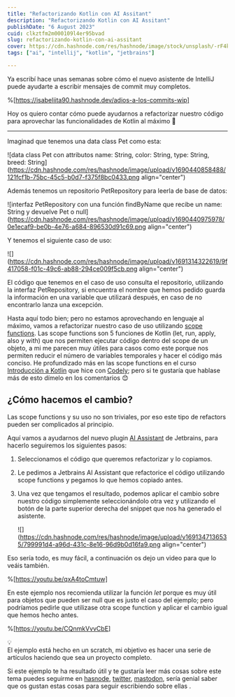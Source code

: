 ```yaml
---
title: "Refactorizando Kotlin con AI Assitant"
description: "Refactorizando Kotlin con AI Assitant"
publishDate: "6 August 2023"
cuid: clkztfm2m000109l4er95bvad
slug: refactorizando-kotlin-con-ai-assitant
cover: https://cdn.hashnode.com/res/hashnode/image/stock/unsplash/-rF4kuvgHhU/upload/3ec4d1a6108935f050d3cd5b06e72935.jpeg
tags: ["ai", "intellij", "kotlin", "jetbrains"]

---
```


Ya escribí hace unas semanas sobre cómo el nuevo asistente de IntelliJ puede ayudarte a escribir mensajes de commit muy completos.

%[https://isabeliita90.hashnode.dev/adios-a-los-commits-wip] 

Hoy os quiero contar cómo puede ayudarnos a refactorizar nuestro código para aprovechar las funcionalidades de Kotlin al máximo 🚀

---

Imaginad que tenemos una data class Pet como esta:

![data class Pet con attributos name: String, color: String, type: String, breed: String](https://cdn.hashnode.com/res/hashnode/image/upload/v1690440858488/121fcf1b-75bc-45c5-b0d7-f375f8bc0433.png align="center")

Además tenemos un repositorio PetRepository para leerla de base de datos:

![interfaz PetRepository con una función findByName que recibe un name: String y devuelve Pet o null](https://cdn.hashnode.com/res/hashnode/image/upload/v1690440975978/0e1ecaf9-be0b-4e76-a684-896530d91c69.png align="center")

Y tenemos el siguiente caso de uso:

![](https://cdn.hashnode.com/res/hashnode/image/upload/v1691314322619/9f417058-f01c-49c6-ab88-294ce009f5cb.png align="center")

El código que tenemos en el caso de uso consulta el repositorio, utilizando la interfaz PetRepository, si encuentra el nombre que hemos pedido guarda la información en una variable que utilizará después, en caso de no encontrarlo lanza una excepción.

Hasta aquí todo bien; pero no estamos aprovechando en lenguaje al máximo, vamos a refactorizar nuestro caso de uso utilizando [scope functions](https://kotlinlang.org/docs/scope-functions.html). Las scope functions son 5 funciones de Kotlin (let, run, apply, also y with) que nos permiten ejecutar código dentro del scope de un objeto, a mi me parecen muy útiles para casos como este porque nos permiten reducir el número de variables temporales y hacer el código más conciso. He profundizado más en las scope functions en el curso [Introducción a Kotlin](https://pro.codely.com/library/introduccion-a-kotlin-tu-primera-app-174088/about/) que hice con [Codely](https://codely.com/); pero si te gustaría que hablase más de esto dímelo en los comentarios 😊

## ¿Cómo hacemos el cambio?

Las scope functions y su uso no son triviales, por eso este tipo de refactors pueden ser complicados al principio.

Aquí vamos a ayudarnos del nuevo plugin [AI Assistant](https://plugins.jetbrains.com/plugin/22282-ai-assistant) de Jetbrains, para hacerlo seguiremos los siguientes pasos:

1. Seleccionamos el código que queremos refactorizar y lo copiamos.

2. Le pedimos a Jetbrains AI Assistant que refactorice el código utilizando scope functions y pegamos lo que hemos copiado antes.

3. Una vez que tengamos el resultado, podemos aplicar el cambio sobre nuestro código simplemente seleccionándolo otra vez y utilizando el botón de la parte superior derecha del snippet que nos ha generado el asistente.

   ![](https://cdn.hashnode.com/res/hashnode/image/upload/v1691347136535/799991d4-a96d-431c-8e16-96d9b0d16fa9.png align="center")


Eso sería todo, es muy fácil, a continuación os dejo un video para que lo veáis también.

%[https://youtu.be/qxA4toCmtuw] 

En este ejemplo nos recomienda utilizar la función *let* porque es muy útil para objetos que pueden ser null que es justo el caso del ejemplo; pero podríamos pedirle que utilizase otra scope function y aplicar el cambio igual que hemos hecho antes.

%[https://youtu.be/CQnmkVvvCbE] 

<div data-node-type="callout">
<div data-node-type="callout-emoji">💡</div>
<div data-node-type="callout-text">El ejemplo está hecho en un scratch, mi objetivo es hacer una serie de artículos haciendo que sea un proyecto completo.</div>
</div>

Si este ejemplo te ha resultado útil y te gustaría leer más cosas sobre este tema puedes seguirme en [hasnode](https://hashnode.com/@isabeliita90), [twitter](https://twitter.com/isabeliita90), [mastodon](https://mas.to/@isabeliita90), sería genial saber que os gustan estas cosas para seguir escribiendo sobre ellas .
